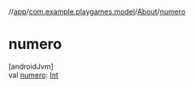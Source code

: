 //[app](../../../index.md)/[com.example.playgames.model](../index.md)/[About](index.md)/[numero](numero.md)

# numero

[androidJvm]\
val [numero](numero.md): [Int](https://kotlinlang.org/api/latest/jvm/stdlib/kotlin/-int/index.html)
